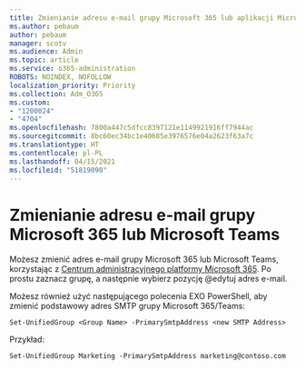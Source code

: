 ```yaml
---
title: Zmienianie adresu e-mail grupy Microsoft 365 lub aplikacji Microsoft Teams
ms.author: pebaum
author: pebaum
manager: scotv
ms.audience: Admin
ms.topic: article
ms.service: o365-administration
ROBOTS: NOINDEX, NOFOLLOW
localization_priority: Priority
ms.collection: Adm_O365
ms.custom:
- "1200024"
- "4704"
ms.openlocfilehash: 7800a447c5dfcc8397121e1149921916ff7944ac
ms.sourcegitcommit: 8bc60ec34bc1e40685e3976576e04a2623f63a7c
ms.translationtype: HT
ms.contentlocale: pl-PL
ms.lasthandoff: 04/15/2021
ms.locfileid: "51819090"
---
```

# <a name="change-email-address-of-a-microsoft-365-group-or-microsoft-teams"></a>Zmienianie adresu e-mail grupy Microsoft 365 lub Microsoft Teams

Możesz zmienić adres e-mail grupy Microsoft 365 lub Microsoft Teams, korzystając z [Centrum administracyjnego platformy Microsoft 365](https://admin.microsoft.com/). Po prostu zaznacz grupę, a następnie wybierz pozycję @edytuj adres e-mail.

Możesz również użyć następującego polecenia EXO PowerShell, aby zmienić podstawowy adres SMTP grupy Microsoft 365/Teams:

`Set-UnifiedGroup <Group Name> -PrimarySmtpAddress <new SMTP Address>`

Przykład: 

`Set-UnifiedGroup Marketing -PrimarySmtpAddress marketing@contoso.com`
